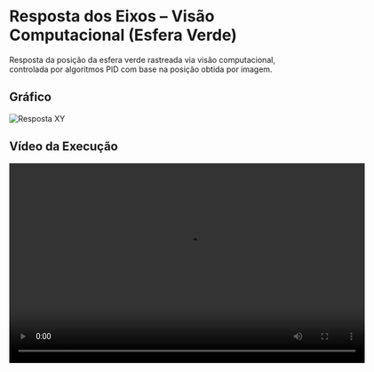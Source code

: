 # Resposta dos Eixos – Visão Computacional (Esfera Verde)

Resposta da posição da esfera verde rastreada via visão computacional, controlada por algoritmos PID com base na posição obtida por imagem.

## Gráfico

![Resposta XY](./resposta_xy_visao_computacional_esfera_verde.png)

## Vídeo da Execução

<video width="640" height="360" controls>
  <source src="./resposta_xy_visao_computacional_esfera_verde.mp4" type="video/mp4">
  Seu navegador não suporta a tag de vídeo.
</video>